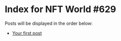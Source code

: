 # Index for NFT World #629
Posts will be displayed in the order below:

- [Your first post](./001-first.md)

